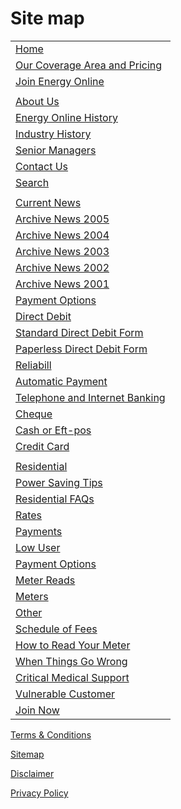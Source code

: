 # Site map
 	 
||
|--------------------|
|[Home](http://www.energyonline.co.nz/Default.aspx?tabid=36)|	[Business](http://www.energyonline.co.nz/Default.aspx?tabid=63)
|[Our Coverage Area and Pricing](http://www.energyonline.co.nz/Default.aspx?tabid=114)|	[Power Saving Tips](http://www.energyonline.co.nz/Default.aspx?tabid=90)
|[Join Energy Online](http://www.energyonline.co.nz/Default.aspx?tabid=98)|	[Business FAQs](http://www.energyonline.co.nz/Default.aspx?tabid=91)
 ||	[Rates](http://www.energyonline.co.nz/Default.aspx?tabid=153)
|[About Us](http://www.energyonline.co.nz/Default.aspx?tabid=68)|	[Payments](http://www.energyonline.co.nz/Default.aspx?tabid=154)
|[Energy Online History](http://www.energyonline.co.nz/Default.aspx?tabid=122)|	[Payment Options](http://www.energyonline.co.nz/Default.aspx?tabid=155)
|[Industry History](http://www.energyonline.co.nz/Default.aspx?tabid=123)|	[Meter Reads](http://www.energyonline.co.nz/Default.aspx?tabid=156)
|[Senior Managers](http://www.energyonline.co.nz/Default.aspx?tabid=136)|	[Meters](http://www.energyonline.co.nz/Default.aspx?tabid=158)
|[Contact Us](http://www.energyonline.co.nz/Default.aspx?tabid=66)|	[Other](http://www.energyonline.co.nz/Default.aspx?tabid=159)
|[Search](http://www.energyonline.co.nz/Default.aspx?tabid=87)|	[Schedule of Fees](http://www.energyonline.co.nz/Default.aspx?tabid=104)
 ||	[When Things Go Wrong](http://www.energyonline.co.nz/Default.aspx?tabid=117)
|[Current News](http://www.energyonline.co.nz/Default.aspx?tabid=67)|	[Join Now](http://www.energyonline.co.nz/Default.aspx?tabid=98)
|[Archive News 2005](http://www.energyonline.co.nz/Default.aspx?tabid=131)|	 
|[Archive News 2004](http://www.energyonline.co.nz/Default.aspx?tabid=132)|	
|[Archive News 2003](http://www.energyonline.co.nz/Default.aspx?tabid=133)|	
|[Archive News 2002](http://www.energyonline.co.nz/Default.aspx?tabid=134)|	
|[Archive News 2001](http://www.energyonline.co.nz/Default.aspx?tabid=135)|
|[Payment Options](http://www.energyonline.co.nz/Default.aspx?tabid=61)|	
|[Direct Debit](http://www.energyonline.co.nz/Default.aspx?tabid=124)|	
|[Standard Direct Debit Form](http://www.energyonline.co.nz/Portals/0/Forms/DD_form.pdf)|	
|[Paperless Direct Debit Form](http://www.energyonline.co.nz/Default.aspx?tabid=96)|	
|[Reliabill](http://www.energyonline.co.nz/Default.aspx?tabid=176)|	
|[Automatic Payment](http://www.energyonline.co.nz/Default.aspx?tabid=125)|	
|[Telephone and Internet Banking](http://www.energyonline.co.nz/Default.aspx?tabid=126)|	
|[Cheque](http://www.energyonline.co.nz/Default.aspx?tabid=127)|	
|[Cash or Eft-pos](http://www.energyonline.co.nz/Default.aspx?tabid=128)|	
|[Credit Card](http://www.energyonline.co.nz/Default.aspx?tabid=129)|	 
 ||	[Fault Numbers](http://www.energyonline.co.nz/Default.aspx?tabid=171)
|[Residential](http://www.energyonline.co.nz/Default.aspx?tabid=64)|	[Example Energy Online Invoice](http://www.energyonline.co.nz/Default.aspx?tabid=115)
|[Power Saving Tips](http://www.energyonline.co.nz/Default.aspx?tabid=93)|	 
|[Residential FAQs](http://www.energyonline.co.nz/Default.aspx?tabid=100)|	[My Account - Login](http://www.energyonline.co.nz/Default.aspx?tabid=77)
|[Rates](http://www.energyonline.co.nz/Default.aspx?tabid=146)|	[Forgot password?](http://www.energyonline.co.nz/Default.aspx?tabid=77&controltype=2&m=403)
|[Payments](http://www.energyonline.co.nz/Default.aspx?tabid=147)|	[Register](http://www.energyonline.co.nz/Default.aspx?tabid=77&controltype=1&m=403)
|[Low User](http://www.energyonline.co.nz/Default.aspx?tabid=148)|	 
|[Payment Options](http://www.energyonline.co.nz/Default.aspx?tabid=149)|	[Energy Online Terms and Conditions](http://www.energyonline.co.nz/Default.aspx?tabid=169)
|[Meter Reads](http://www.energyonline.co.nz/Default.aspx?tabid=150)|	[Terms and Conditions](http://www.energyonline.co.nz/terms)
|[Meters](http://www.energyonline.co.nz/Default.aspx?tabid=151)|	[Site Map](http://www.energyonline.co.nz/Default.aspx?tabid=69)
|[Other](http://www.energyonline.co.nz/Default.aspx?tabid=152)|	[Disclaimer](http://www.energyonline.co.nz/Default.aspx?tabid=71)
|[Schedule of Fees](http://www.energyonline.co.nz/Default.aspx?tabid=101)|	[Privacy Policy](http://www.energyonline.co.nz/Default.aspx?tabid=72)
|[How to Read Your Meter](http://www.energyonline.co.nz/Default.aspx?tabid=102)	| 
|[When Things Go Wrong](http://www.energyonline.co.nz/Default.aspx?tabid=112)|	 
|[Critical Medical Support](http://www.energyonline.co.nz/Default.aspx?tabid=173)|	 
|[Vulnerable Customer](http://www.energyonline.co.nz/Default.aspx?tabid=174)|	 
|[Join Now](http://www.energyonline.co.nz/Default.aspx?tabid=98)|


[Terms & Conditions](http://www.energyonline.co.nz/terms)

[Sitemap](http://www.energyonline.co.nz/home/site_map)

[Disclaimer](http://www.energyonline.co.nz/home/site_map/disclaimer)

[Privacy Policy](http://www.energyonline.co.nz/home/site_map/privacy_policy)
